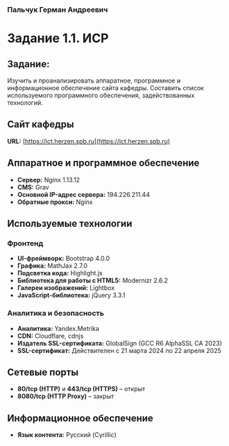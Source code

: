 ### Пальчук Герман Андреевич

# Задание 1.1. ИСР

## Задание:
Изучить и проанализировать аппаратное, программное и информационное обеспечение сайта кафедры. Составить список используемого программного обеспечения, задействованных технологий.

## Сайт кафедры
**URL:** [https://ict.herzen.spb.ru](https://ict.herzen.spb.ru)

## Аппаратное и программное обеспечение
- **Сервер:** Nginx 1.13.12
- **CMS:** Grav
- **Основной IP-адрес сервера:** 194.226.211.44
- **Обратные прокси:** Nginx

## Используемые технологии
### Фронтенд
- **UI-фреймворк:** Bootstrap 4.0.0
- **Графика:** MathJax 2.7.0
- **Подсветка кода:** Highlight.js
- **Библиотека для работы с HTML5:** Modernizr 2.6.2
- **Галереи изображений:** Lightbox
- **JavaScript-библиотека:** jQuery 3.3.1

### Аналитика и безопасность
- **Аналитика:** Yandex.Metrika
- **CDN:** Cloudflare, cdnjs
- **Издатель SSL-сертификата:** GlobalSign (GCC R6 AlphaSSL CA 2023)
- **SSL-сертификат:** Действителен с 21 марта 2024 по 22 апреля 2025

## Сетевые порты
- **80/tcp (HTTP)** и **443/tcp (HTTPS)** – открыт
- **8080/tcp (HTTP Proxy)** – закрыт

## Информационное обеспечение
- **Язык контента:** Русский (Cyrillic) 